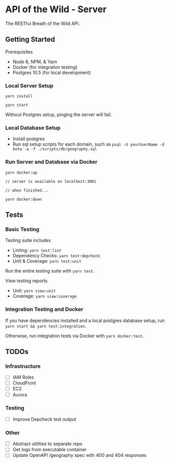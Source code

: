 # API of the Wild - Server

The RESTful Breath of the Wild API.

## Getting Started

Prerequisites

- Node 8, NPM, & Yarn
- Docker (for integration testing)
- Postgres 10.5 (for local development)

### Local Server Setup

```
yarn install

yarn start
```

Without Postgres setup, pinging the server will fail.

### Local Database Setup

- Install postgres
- Run sql setup scripts for each domain, such as `psql -U yourUserName -d botw -a -f ./scripts/db/geography.sql`

### Run Server and Database via Docker

```
yarn docker:up

// server is available on localhost:3001

// when finished...

yarn docker:down
```

## Tests

### Basic Testing

Testing suite includes

- Linting: `yarn test:lint`
- Dependency Checks: `yarn test:depcheck`
- Unit & Coverage: `yarn test:unit`

Run the entire testing suite with `yarn test`.

View testing reports

- Unit: `yarn view:unit`
- Coverage: `yarn view:coverage`

### Integration Testing and Docker

If you have dependencies installed and a local postgres database setup, run `yarn start && yarn test:integration`.

Otherwise, run integration tests via Docker with `yarn docker:test`.

## TODOs

### Infrastructure

- [ ] IAM Roles
- [ ] CloudFront
- [ ] EC2
- [ ] Aurora

### Testing

- [ ] Improve Depcheck test output

### Other

- [ ] Abstract utilities to separate repo
- [ ] Get logs from executable container
- [ ] Update OpenAPI /geography spec with 400 and 404 responses
